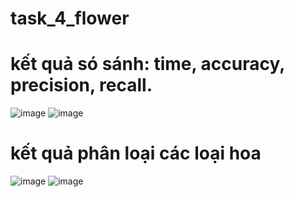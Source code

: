 # task_4_flower
# kết quả só sánh: time, accuracy, precision, recall.
![image](https://github.com/user-attachments/assets/5206c9f7-e6a6-41cc-ac40-f39c98d0f389)
![image](https://github.com/user-attachments/assets/4e19d98c-3834-423f-97ca-86a42ec4b151)

# kết quả phân loại các loại hoa
![image](https://github.com/user-attachments/assets/9e68c930-e544-41f6-b8f1-c054e9299904)
![image](https://github.com/user-attachments/assets/afebd909-952e-4a42-95f5-d8b719002b49)


